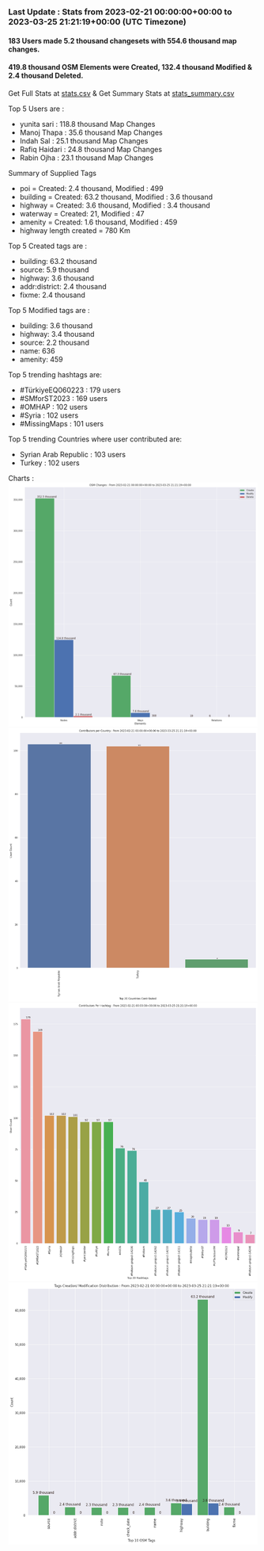 ### Last Update : Stats from 2023-02-21 00:00:00+00:00 to 2023-03-25 21:21:19+00:00 (UTC Timezone)

#### 183 Users made 5.2 thousand changesets with 554.6 thousand map changes.
#### 419.8 thousand OSM Elements were Created, 132.4 thousand Modified & 2.4 thousand Deleted.
Get Full Stats at [stats.csv](/stats/smforst/Daily/stats.csv)
 & Get Summary Stats at [stats_summary.csv](/stats/smforst/Daily/stats_summary.csv)

Top 5 Users are : 
- yunita sari : 118.8 thousand Map Changes
- Manoj Thapa : 35.6 thousand Map Changes
- Indah Sal : 25.1 thousand Map Changes
- Rafiq Haidari : 24.8 thousand Map Changes
- Rabin Ojha : 23.1 thousand Map Changes

Summary of Supplied Tags
- poi = Created: 2.4 thousand, Modified : 499
- building = Created: 63.2 thousand, Modified : 3.6 thousand
- highway = Created: 3.6 thousand, Modified : 3.4 thousand
- waterway = Created: 21, Modified : 47
- amenity = Created: 1.6 thousand, Modified : 459
- highway length created = 780 Km


Top 5 Created tags are :
- building: 63.2 thousand
- source: 5.9 thousand
- highway: 3.6 thousand
- addr:district: 2.4 thousand
- fixme: 2.4 thousand


Top 5 Modified tags are :
- building: 3.6 thousand
- highway: 3.4 thousand
- source: 2.2 thousand
- name: 636
- amenity: 459


Top 5 trending hashtags are:
- #TürkiyeEQ060223 : 179 users
- #SMforST2023 : 169 users
- #OMHAP : 102 users
- #Syria : 102 users
- #MissingMaps : 101 users


Top 5 trending Countries where user contributed are:
- Syrian Arab Republic : 103 users
- Turkey : 102 users


 Charts : 
![Alt text](./stats_osm_changes.png) 
![Alt text](./stats_users_per_country.png) 
![Alt text](./stats_users_per_hashtag.png) 
![Alt text](./stats_tags.png) 
